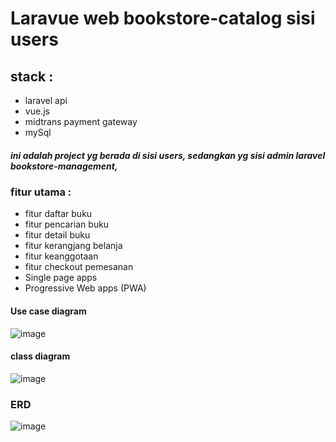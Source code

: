 # Laravue web bookstore-catalog sisi users

## stack :
- laravel api
- vue.js
- midtrans payment gateway
- mySql

##### ini adalah project yg berada di sisi users, sedangkan yg sisi admin laravel bookstore-management,

### fitur utama :
- fitur daftar buku
- fitur pencarian buku
- fitur detail buku
- fitur kerangjang belanja
- fitur keanggotaan
- fitur checkout pemesanan
- Single page apps
- Progressive Web apps (PWA)

#### Use case diagram
![image](https://user-images.githubusercontent.com/37723902/121371105-7bc11d00-c967-11eb-8378-74c4dd1af647.png)

#### class diagram
![image](https://user-images.githubusercontent.com/37723902/121371241-9c897280-c967-11eb-820c-bb38f976db6d.png)

### ERD
![image](https://user-images.githubusercontent.com/37723902/121371345-ae6b1580-c967-11eb-96ea-ee1d2863994c.png)
